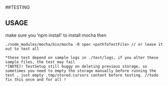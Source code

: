 ##TESTING

USAGE
------
  make sure you 'npm install' to install mocha
  then

	./node_modules/mocha/bin/mocha -R spec <pathToTestFile> // or leave it out to test all

	*these test depend on sample logs in ./test/logs, if you alter these sample files, the test may fail
	*[NOTE]! TestSetup still buggy on deleting previous storage, so sometimes you need to empty the storage manually before running the test , just empty .tmp/stored.cursors content before testing. //todo fix this once and for all ! 
